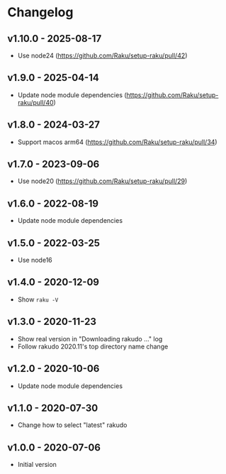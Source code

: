 # Changelog

## v1.10.0 - 2025-08-17

* Use node24 (https://github.com/Raku/setup-raku/pull/42)

## v1.9.0 - 2025-04-14

* Update node module dependencies (https://github.com/Raku/setup-raku/pull/40)

## v1.8.0 - 2024-03-27

* Support macos arm64 (https://github.com/Raku/setup-raku/pull/34)

## v1.7.0 - 2023-09-06

* Use node20 (https://github.com/Raku/setup-raku/pull/29)

## v1.6.0 - 2022-08-19

* Update node module dependencies

## v1.5.0 - 2022-03-25

* Use node16

## v1.4.0 - 2020-12-09

* Show `raku -V`

## v1.3.0 - 2020-11-23

* Show real version in "Downloading rakudo ..." log
* Follow rakudo 2020.11's top directory name change

## v1.2.0 - 2020-10-06

* Update node module dependencies

## v1.1.0 - 2020-07-30

* Change how to select "latest" rakudo

## v1.0.0 - 2020-07-06

* Initial version
